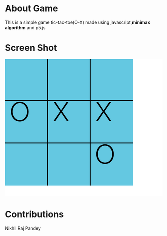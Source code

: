 # About Game
This is a simple game tic-tac-toe(O-X) made using javascript,**minimax algorithm** and p5.js

# Screen Shot
![alt text](https://github.com/nikhilrajpandey/tic-tac-toe/raw/master/ScreenShot.png "Screen Shot")

# Contributions
Nikhil Raj Pandey